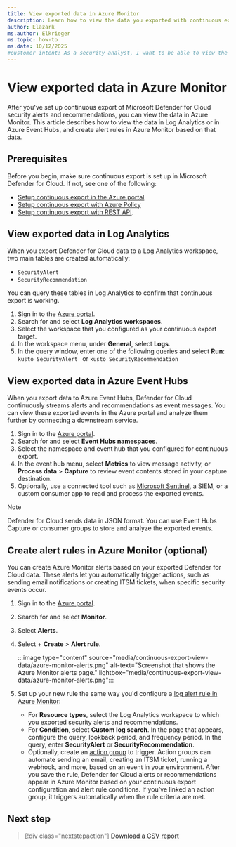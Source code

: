 ```yaml
---
title: View exported data in Azure Monitor
description: Learn how to view the data you exported with continuous export in Azure Monitor and analyze it effectively.
author: Elazark
ms.author: Elkrieger
ms.topic: how-to
ms.date: 10/12/2025
#customer intent: As a security analyst, I want to be able to view the exported data in Azure Monitor so that I can analyze and respond to security alerts and recommendations effectively.
---
```


# View exported data in Azure Monitor

After you've set up continuous export of Microsoft Defender for Cloud security alerts and recommendations, you can view the data in Azure Monitor. This article describes how to view the data in Log Analytics or in Azure Event Hubs, and create alert rules in Azure Monitor based on that data.

## Prerequisites

Before you begin, make sure continuous export is set up in Microsoft Defender for Cloud. If not, see one of the following:

- [Setup continuous export in the Azure portal](continuous-export.md) 
- [Setup continuous export with Azure Policy](continuous-export-azure-policy.md)
- [Setup continuous export with REST API](continuous-export-rest-api.md).

## View exported data in Log Analytics

When you export Defender for Cloud data to a Log Analytics workspace, two main tables are created automatically:

- `SecurityAlert`
- `SecurityRecommendation`

You can query these tables in Log Analytics to confirm that continuous export is working.

1. Sign in to the [Azure portal](https://portal.azure.com/).
1. Search for and select **Log Analytics workspaces**.  
1. Select the workspace that you configured as your continuous export target.  
1. In the workspace menu, under **General**, select **Logs**.  
1. In the query window, enter one of the following queries and select **Run**:
       ```kusto
       SecurityAlert
       ```
or 
       ```kusto
       SecurityRecommendation
       ```
## View exported data in Azure Event Hubs

When you export data to Azure Event Hubs, Defender for Cloud continuously streams alerts and recommendations as event messages. You can view these exported events in the Azure portal and analyze them further by connecting a downstream service.

1. Sign in to the [Azure portal](https://portal.azure.com/).
1. Search for and select **Event Hubs namespaces**.
1. Select the namespace and event hub that you configured for continuous export.
1. In the event hub menu, select **Metrics** to view message activity, or **Process data** > **Capture** to review event contents stored in your capture destination.
1. Optionally, use a connected tool such as [Microsoft Sentinel](/azure/sentinel/), a SIEM, or a custom consumer app to read and process the exported events.

> [!NOTE]
> Defender for Cloud sends data in JSON format. You can use Event Hubs Capture or consumer groups to store and analyze the exported events.

## Create alert rules in Azure Monitor (optional)

You can create Azure Monitor alerts based on your exported Defender for Cloud data. These alerts let you automatically trigger actions, such as sending email notifications or creating ITSM tickets, when specific security events occur.

1. Sign in to the [Azure portal](https://portal.azure.com/).
1. Search for and select **Monitor**.
1. Select **Alerts**.
1. Select + **Create** > **Alert rule**.

    :::image type="content" source="media/continuous-export-view-data/azure-monitor-alerts.png" alt-text="Screenshot that shows the Azure Monitor alerts page." lightbox="media/continuous-export-view-data/azure-monitor-alerts.png":::

1. Set up your new rule the same way you'd configure a [log alert rule in Azure Monitor](/azure/azure-monitor/alerts/alerts-unified-log):
    - For **Resource types**, select the Log Analytics workspace to which you exported security alerts and recommendations.
    - For **Condition**, select **Custom log search**. In the page that appears, configure the query, lookback period, and frequency period. In the query, enter **SecurityAlert** or **SecurityRecommendation**. 
    - Optionally, create an [action group](/azure/azure-monitor/alerts/action-groups) to trigger. Action groups can automate sending an email, creating an ITSM ticket, running a webhook, and more, based on an event in your environment.
After you save the rule, Defender for Cloud alerts or recommendations appear in Azure Monitor based on your continuous export configuration and alert rule conditions. If you’ve linked an action group, it triggers automatically when the rule criteria are met.

## Next step

> [!div class="nextstepaction"]
> [Download a CSV report](export-alerts-to-csv.md)
